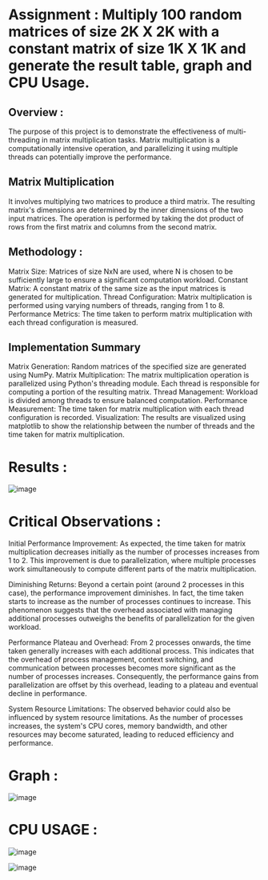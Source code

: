 # Assignment : Multiply 100 random matrices of size 2K X 2K with a constant matrix of size 1K X 1K and generate the result table, graph and CPU Usage.

## Overview :
The purpose of this project is to demonstrate the effectiveness of multi-threading in matrix multiplication tasks. Matrix multiplication is a computationally intensive operation, and parallelizing it using multiple threads can potentially improve the performance.

## Matrix Multiplication
It involves multiplying two matrices to produce a third matrix. The resulting matrix's dimensions are determined by the inner dimensions of the two input matrices. The operation is performed by taking the dot product of rows from the first matrix and columns from the second matrix.

## Methodology :
Matrix Size: Matrices of size NxN are used, where N is chosen to be sufficiently large to ensure a significant computation workload.
Constant Matrix: A constant matrix of the same size as the input matrices is generated for multiplication.
Thread Configuration: Matrix multiplication is performed using varying numbers of threads, ranging from 1 to 8.
Performance Metrics: The time taken to perform matrix multiplication with each thread configuration is measured.

## Implementation Summary
Matrix Generation: Random matrices of the specified size are generated using NumPy.
Matrix Multiplication: The matrix multiplication operation is parallelized using Python's threading module. Each thread is responsible for computing a portion of the resulting matrix.
Thread Management: Workload is divided among threads to ensure balanced computation.
Performance Measurement: The time taken for matrix multiplication with each thread configuration is recorded.
Visualization: The results are visualized using matplotlib to show the relationship between the number of threads and the time taken for matrix multiplication.

# Results :
![image](https://github.com/iosaman503/102103043_Multi_Threading/assets/90442567/d7d0a5c1-2947-4906-b4d9-ff59228dad0d)

# Critical Observations :
Initial Performance Improvement: As expected, the time taken for matrix multiplication decreases initially as the number of processes increases from 1 to 2. This improvement is due to parallelization, where multiple processes work simultaneously to compute different parts of the matrix multiplication.

Diminishing Returns: Beyond a certain point (around 2 processes in this case), the performance improvement diminishes. In fact, the time taken starts to increase as the number of processes continues to increase. This phenomenon suggests that the overhead associated with managing additional processes outweighs the benefits of parallelization for the given workload.

Performance Plateau and Overhead: From 2 processes onwards, the time taken generally increases with each additional process. This indicates that the overhead of process management, context switching, and communication between processes becomes more significant as the number of processes increases. Consequently, the performance gains from parallelization are offset by this overhead, leading to a plateau and eventual decline in performance.

System Resource Limitations: The observed behavior could also be influenced by system resource limitations. As the number of processes increases, the system's CPU cores, memory bandwidth, and other resources may become saturated, leading to reduced efficiency and performance.

# Graph :
![image](https://github.com/iosaman503/102103043_Multi_Threading/assets/90442567/cd217f90-5f33-422d-b9db-ef94ada40519)

# CPU USAGE :
![image](https://github.com/iosaman503/102103043_Multi_Threading/assets/90442567/bc1530c9-5f00-4910-b7e3-dc68070a00e8)

![image](https://github.com/iosaman503/102103043_Multi_Threading/assets/90442567/36586108-a904-4c77-bf2e-9149dae80b53)


